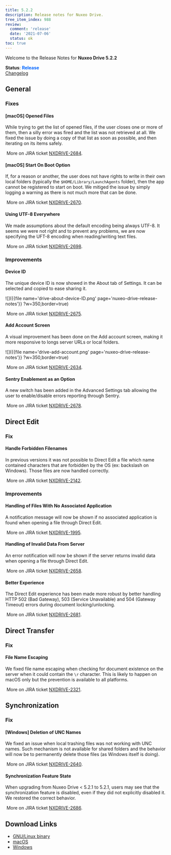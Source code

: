 ```yaml
---
title: 5.2.2
description: Release notes for Nuxeo Drive.
tree_item_index: 988
review:
  comment: 'release'
  date: '2021-07-06'
  status: ok
toc: true
---
```


Welcome to the Release Notes for **Nuxeo Drive 5.2.2**

**Status**: <font color="#0066ff">**Release**</font> </br>
<i class="fa fa-long-arrow-right" aria-hidden="true"></i> [Changelog](https://github.com/nuxeo/nuxeo-drive/blob/master/docs/changes/5.2.2.md)

## General

### Fixes

#### [macOS] Opened Files

While trying to get the list of opened files, if the user closes one or more of them, then a silly error was fired and the list was not retrieved at all. We fixed the issue by doing a copy of that list as soon as possible, and then iterating on its items safely.

<i class="fa fa-long-arrow-right" aria-hidden="true"></i>&nbsp;More on JIRA ticket [NXDRIVE-2684](https://jira.nuxeo.com/browse/NXDRIVE-2684).

#### [macOS] Start On Boot Option

If, for a reason or another, the user does not have rights to write in their own local folders (typically the `$HOME/Library/LaunchAgents` folder), then the app cannot be registered to start on boot.
We mitiged the issue by simply logging a warning as there is not much more that can be done.

<i class="fa fa-long-arrow-right" aria-hidden="true"></i>&nbsp;More on JIRA ticket [NXDRIVE-2670](https://jira.nuxeo.com/browse/NXDRIVE-2670).

#### Using UTF-8 Everywhere

We made assumptions about the default encoding being always UTF-8. It seems we were not right and to prevent any problems, we are now specifying the UFT-8 encoding when reading/writing text files.

<i class="fa fa-long-arrow-right" aria-hidden="true"></i>&nbsp;More on JIRA ticket [NXDRIVE-2698](https://jira.nuxeo.com/browse/NXDRIVE-2698).

### Improvements

#### Device ID

The unique device ID is now showed in the About tab of Settings. It can be selected and copied to ease sharing it.

![]({{file name='drive-about-device-ID.png' page='nuxeo-drive-release-notes'}} ?w=350,border=true)

<i class="fa fa-long-arrow-right" aria-hidden="true"></i>&nbsp;More on JIRA ticket [NXDRIVE-2675](https://jira.nuxeo.com/browse/NXDRIVE-2675).

#### Add Account Screen

A visual improvement has been done on the Add account screen, making it more responsive to longs server URLs or local folders.

![]({{file name='drive-add-account.png' page='nuxeo-drive-release-notes'}} ?w=350,border=true)

<i class="fa fa-long-arrow-right" aria-hidden="true"></i>&nbsp;More on JIRA ticket [NXDRIVE-2634](https://jira.nuxeo.com/browse/NXDRIVE-2634).

#### Sentry Enablement as an Option

A new switch has been added in the Advanced Settings tab allowing the user to enable/disable errors reporting through Sentry.

<i class="fa fa-long-arrow-right" aria-hidden="true"></i>&nbsp;More on JIRA ticket [NXDRIVE-2678](https://jira.nuxeo.com/browse/NXDRIVE-2678).

## Direct Edit

### Fix

#### Handle Forbidden Filenames

In previous versions it was not possible to Direct Edit a file which name contained characters that are forbidden by the OS (ex: backslash on Windows). Those files are now handled correctly.

<i class="fa fa-long-arrow-right" aria-hidden="true"></i>&nbsp;More on JIRA ticket [NXDRIVE-2142](https://jira.nuxeo.com/browse/NXDRIVE-2142).

### Improvements

#### Handling of Files With No Associated Application

A notification message will now be shown if no associated application is found when opening a file through Direct Edit.

<i class="fa fa-long-arrow-right" aria-hidden="true"></i>&nbsp;More on JIRA ticket [NXDRIVE-1995](https://jira.nuxeo.com/browse/NXDRIVE-1995).

#### Handling of Invalid Data From Server

An error notification will now be shown if the server returns invalid data when opening a file through Direct Edit.

<i class="fa fa-long-arrow-right" aria-hidden="true"></i>&nbsp;More on JIRA ticket [NXDRIVE-2658](https://jira.nuxeo.com/browse/NXDRIVE-2658).

#### Better Experience

The Direct Edit experience has been made more robust by better handling HTTP 502 (Bad Gateway), 503 (Service Unavailable) and 504 (Gateway Timeout) errors during document locking/unlocking.

<i class="fa fa-long-arrow-right" aria-hidden="true"></i>&nbsp;More on JIRA ticket [NXDRIVE-2681](https://jira.nuxeo.com/browse/NXDRIVE-2681).

## Direct Transfer

### Fix

#### File Name Escaping

We fixed file name escaping when checking for document existence on the server when it could contain the `\r` character. This is likely to happen on macOS only but the prevention is available to all platforms.

<i class="fa fa-long-arrow-right" aria-hidden="true"></i>&nbsp;More on JIRA ticket [NXDRIVE-2321](https://jira.nuxeo.com/browse/NXDRIVE-2321).

## Synchronization

### Fix

#### [Windows] Deletion of UNC Names

We fixed an issue when local trashing files was not working with UNC names. Such mechanism is not available for shared folders and the behavior will now be to permanently delete those files (as Windows itself is doing).

<i class="fa fa-long-arrow-right" aria-hidden="true"></i>&nbsp;More on JIRA ticket [NXDRIVE-2640](https://jira.nuxeo.com/browse/NXDRIVE-2640).

#### Synchronization Feature State

When upgrading from Nuxeo Drive < 5.2.1 to 5.2.1, users may see that the synchronization feature is disabled, even if they did not explicitly disabled it.
We restored the correct behavior.

<i class="fa fa-long-arrow-right" aria-hidden="true"></i>&nbsp;More on JIRA ticket [NXDRIVE-2686](https://jira.nuxeo.com/browse/NXDRIVE-2686).

## Download Links

- [GNU/Linux binary](https://community.nuxeo.com/static/drive-updates/release/nuxeo-drive-5.2.2-x86_64.AppImage)
- [macOS](https://community.nuxeo.com/static/drive-updates/release/nuxeo-drive-5.2.2.dmg)
- [Windows](https://community.nuxeo.com/static/drive-updates/release/nuxeo-drive-5.2.2.exe)
